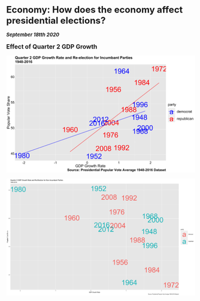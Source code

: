 **<font size="5"> Economy: How does the economy affect presidential elections? </font>**

_**<font size="2"> September 18tth 2020 </font>**_



**<font size="3"> Effect of Quarter 2 GDP Growth </font>**




![Incumbant Party Economy](incumbant_economy.png)

![Non-Incumbant Party Economy](nonincumbant_economy.png)


